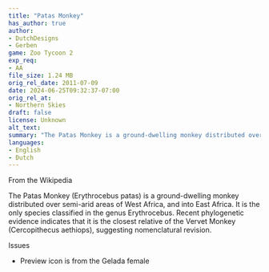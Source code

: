 ```yaml
---
title: "Patas Monkey"
has_author: true
author: 
- DutchDesigns
- Gerben
game: Zoo Tycoon 2
exp_req: 
- AA
file_size: 1.24 MB
orig_rel_date: 2011-07-09
date: 2024-06-25T09:32:37-07:00
orig_rel_at: 
- Northern Skies
draft: false
license: Unknown
alt_text: 
summary: "The Patas Monkey is a ground-dwelling monkey distributed over semi-arid areas of West Africa, and into East Africa."
languages:
- English
- Dutch
---
```



From the Wikipedia


The Patas Monkey (Erythrocebus patas) is a ground-dwelling monkey distributed over semi-arid areas of West Africa, and into East Africa. It is the only species classified in the genus Erythrocebus. Recent phylogenetic evidence indicates that it is the closest relative of the Vervet Monkey (Cercopithecus aethiops), suggesting nomenclatural revision.


Issues


- Preview icon is from the Gelada female